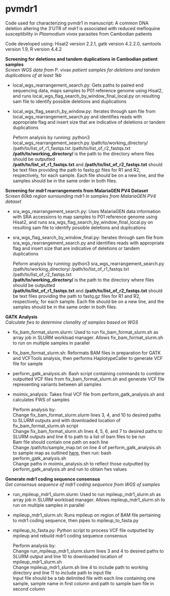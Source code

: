 # pvmdr1
Code used for characterizing pvmdr1 in manuscript: A common DNA deletion altering the 3’UTR of _mdr1_ is associated with reduced mefloquine susceptibility in _Plasmodium vivax_ parasites from Cambodian patients

Code developed using: Hisat2 version 2.2.1, gatk version 4.2.2.0, samtools version 1.9, R version 4.4.2

**Screening for deletions and tandem duplications in Cambodian patient samples**\
_Screen WGS data from_ P. vivax _patient samples for deletions and tandem duplications of at least 1kb_
- local_wgs_rearrangement_search.py: Gets paths to paired end sequencing data, maps samples to P01 reference genome using Hisat2, and runs local_wgs_flag_search_by_window_final_local.py on resulting sam file to identify possible deletions and duplications
- local_wgs_flag_search_by_window.py: Iterates through sam file from local_wgs_rearrangement_search.py and identifies reads with appropriate flag and insert size that are indicative of deletions or tandem duplications

  Peform analysis by running: python3 local_wgs_rearrangement_search.py /path/to/working_directory/ /path/to/list_of_r1_fastqs.txt /path/to/list_of_r2_fastqs.txt\
  **/path/to/working_directory/** is the path to the directory where files should be outputted\
  **/path/to/list_of_r1_fastqs.txt** and **/path/to/list_of_r2_fastqs.txt** should be text files providing the path to fastq.gz files for R1 and R2, respectively, for each sample. Each file should be on a new line, and the samples should be in the same order in both files.

**Screening for _mdr1_ rearrangements from MalariaGEN PV4 Dataset**\
_Screen 60kb region surrounding_ mdr1 _in samples from MalariaGEN PV4 dataset_
- sra_wgs_rearrangement_search.py: Uses MalariaGEN data information with SRA accessions to map samples to P01 reference genome using Hisat2, and runs sra_wgs_flag_search_by_window_final_local.py on resulting sam file to identify possible deletions and duplications
- sra_wgs_flag_search_by_window_final.py: Iterates through sam file from sra_wgs_rearrangement_search.py and identifies reads with appropriate flag and insert size that are indicative of deletions or tandem duplications

  Peform analysis by running: python3 sra_wgs_rearrangement_search.py /path/to/working_directory/ /path/to/list_of_r1_fastqs.txt /path/to/list_of_r2_fastqs.txt\
  **/path/to/working_directory/** is the path to the directory where files should be outputted\
  **/path/to/list_of_r1_fastqs.txt** and **/path/to/list_of_r2_fastqs.txt** should be text files providing the path to fastq.gz files for R1 and R2, respectively, for each sample. Each file should be on a new line, and the samples should be in the same order in both files.

**GATK Analysis**\
_Calculate fws to determine clonality of samples based on WGS_
- fix_bam_format_slurm.slurm: Used to run fix_bam_format_slurm.sh as array job in SLURM workload manager. Allows fix_bam_format_slurm.sh to run on multiple samples in parallel
- fix_bam_format_slurm.sh: Reformats BAM files in preparation for GATK and VCFTools analysis, then performs HaplotypeCaller to generate VCF file for sample
- perform_gatk_analysis.sh: Bash script containing commands to combine outputted VCF files from fix_bam_format_slurm.sh and generate VCF file representing variants between all samples
- moimix_analysis: Takes final VCF file from perform_gatk_analysis.sh and calculates FWS of samples

    Perform analysis by:\
    Change fix_bam_format_slurm.slurm lines 3, 4, and 10 to desired paths to SLURM outputs and with downloaded location of fix_bam_format_slurm.sh script\
    Change fix_bam_format_slurm.sh lines 4, 5, 6, and 7 to desired paths to SLURM outputs and line 8 to path to a list of bam files to be run\
      Bam file should contain one path on each line\
    Change /path/to/sample_map.txt on line 4 of perform_gatk_analysis.sh to sample map as outlined [here](https://gatk.broadinstitute.org/hc/en-us/articles/360036883491-GenomicsDBImport), then run: bash perform_gatk_analysis.sh\
    Change paths in moimix_analysis.sh to reflect those outputted by perform_gatk_analysis.sh and run to obtain fws values

**Generate mdr1 coding sequence consensus**\
_Get consensus sequence of mdr1 coding sequence from WGS of samples_
- run_mpileup_mdr1_slurm.slurm: Used to run mpileup_mdr1_slurm.sh as array job in SLURM workload manager. Allows mpileup_mdr1_slurm.sh to run on multiple samples in parallel
- mpileup_mdr1_slurm.sh: Runs mpileup on region of BAM file pertaining to mdr1 coding sequence, then pipes to mpileup_to_fasta.py
- mpileup_to_fasta.py: Python script to process VCF file outputted by mpileup and rebuild mdr1 coding sequence consensus

    Perform analysis by:\
    Change run_mpileup_mdr1_slurm.slurm lines 3 and 4 to desired paths to SLURM output and line 10 to downloaded location of mpileup_mdr1_slurm.sh\
    Change mpileup_mdr1_slurm.sh line 4 to include path to working directory and line 11 to include path to input file\
    Input file should be a tab delimited file with each line containing one sample, sample name in first column and path to sample bam file in second column
